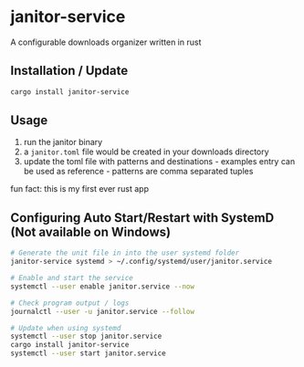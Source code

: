 # janitor-service

A configurable downloads organizer written in rust

## Installation / Update

```bash
cargo install janitor-service
```

## Usage

1. run the janitor binary
2. a `janitor.toml` file would be created in your downloads directory
3. update the toml file with patterns and destinations - examples entry can be used as reference - patterns are comma separated tuples

fun fact: this is my first ever rust app

## Configuring Auto Start/Restart with SystemD (Not available on Windows)

```bash
# Generate the unit file in into the user systemd folder
janitor-service systemd > ~/.config/systemd/user/janitor.service

# Enable and start the service
systemctl --user enable janitor.service --now

# Check program output / logs
journalctl --user -u janitor.service --follow

# Update when using systemd
systemctl --user stop janitor.service
cargo install janitor-service
systemctl --user start janitor.service
```
